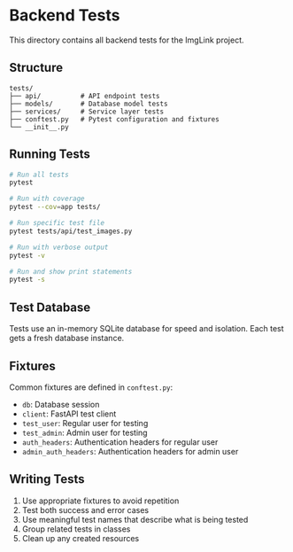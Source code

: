 # Backend Tests

This directory contains all backend tests for the ImgLink project.

## Structure

```
tests/
├── api/          # API endpoint tests
├── models/       # Database model tests
├── services/     # Service layer tests
├── conftest.py   # Pytest configuration and fixtures
└── __init__.py
```

## Running Tests

```bash
# Run all tests
pytest

# Run with coverage
pytest --cov=app tests/

# Run specific test file
pytest tests/api/test_images.py

# Run with verbose output
pytest -v

# Run and show print statements
pytest -s
```

## Test Database

Tests use an in-memory SQLite database for speed and isolation. Each test gets a fresh database instance.

## Fixtures

Common fixtures are defined in `conftest.py`:
- `db`: Database session
- `client`: FastAPI test client
- `test_user`: Regular user for testing
- `test_admin`: Admin user for testing
- `auth_headers`: Authentication headers for regular user
- `admin_auth_headers`: Authentication headers for admin user

## Writing Tests

1. Use appropriate fixtures to avoid repetition
2. Test both success and error cases
3. Use meaningful test names that describe what is being tested
4. Group related tests in classes
5. Clean up any created resources